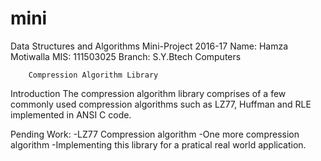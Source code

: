 # mini

Data Structures and Algorithms Mini-Project 2016-17
Name: Hamza Motiwalla
MIS: 111503025
Branch: S.Y.Btech Computers


		Compression Algorithm Library

Introduction
The compression algorithm library comprises of a few commonly used compression algorithms such as LZ77, Huffman and RLE implemented in ANSI C code.





Pending Work:
-LZ77 Compression algorithm
-One more compression algorithm
-Implementing this library for a pratical real world application.
